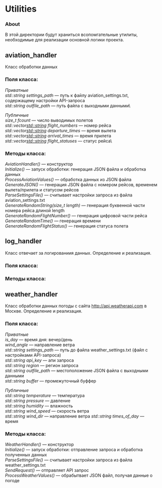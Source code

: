 # Utilities

### About
В этой директории будут храниться всопомгательные утилиты, необходимые для реализации основной логики проекта.

## aviation_handler
Класс обработки данных 
### Поля класса:
*Приватные*\
*std::string settings_path* — путь к файлу aviation_settings.txt, содержащему настройки API-запроса\
*std::string outfile_path* — путь файла с выходными данными\

*Публичные*\
*size_t fcount* — число выводимых полетов\
*std::vector<std::string> flight_numbers* — номер рейса\
*std::vector<std::string> departure_times* — время вылета\
*std::vector<std::string> arrival_times* — время прилета\
*std::vector<std::string> flight_statuses* — статус рейса\
    
### Методы класса:
*AviationHandler()* — конструктор\
*Initialize()* — запуск обработки: генерация JSON файла и обработка данных\
*ProcessAviationValues()* — обработка данных из JSON файла
*GenerateJSON()* — генерация JSON файла с номером рейсов, временем вылета/прилета и статусом рейсов\
*ParseSettingsFile()* — считывает настройки запроса из файла aviation_settings.txt\
*GenerateRandomString(size_t length)* — генерация буквенной части номера рейса длиной length\
*GenerateRandomFlightNumber()* — генерация цифровой части рейса\
*GenerateRandomTime()* — генерация времени\
*GenerateRandomFlightStatus()* — генерация статуса полета

## log_handler
Класс отвечает за логированиия данных. Определение и реализация.
### Поля класса:

### Методы класса:

## weather_handler
Класс обработки данных погоды с сайта http://api.weatherapi.com в Москве. Определение и реализация.
### Поля класса:
*Приватные*  
*is_day* — время дня: вечер/день\
*wind_angle* — направление ветра\
*std::string settings_path* — путь до файла weather_settings.txt (файл с настройками API-запроса)\
*std::string api_key* — апи запроса\
*std::string region* — регион запроса\
*std::string outfile_path* — местоположение JSON файла с выходными данными\
*std::string buffer* — промежуточный буффер
 
*Публичные*  
*std::string temperature* — температура\
*std::string pressure* — давление\
*std::string humidity* — влажность  
*std::string wind_speed* — скорость ветра\
*std::string wind_dir* — направление ветра
*std::string times_of_day* — время
### Методы класса:
*WeatherHandler()* — конструктор\
*Initialize()* — запуск обработки: отправление запроса и обработка полученных данных\
*ParseSettingsFile()* — считывает настройки запроса из файла weather_settings.txt\
*SendRequest()* — отправляет API запрос\
*ProcessWeatherValues()* — обрабытвает JSON файл, получая данные о погоде

